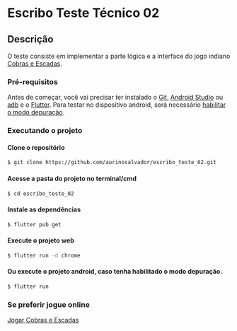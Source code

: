 # Escribo Teste Técnico 02
## Descrição
O teste consiste em implementar a parte lógica e a interface do jogo indiano [Cobras e Escadas](https://en.wikipedia.org/wiki/Snakes_and_ladders).

### Pré-requisitos
Antes de começar, você vai precisar ter instalado o [Git](https://git-scm.com), [Android Studio](https://developer.android.com/studio?hl=pt) ou [adb](https://developer.android.com/studio/command-line/adb?hl=pt-br) e o [Flutter](https://flutter.dev/). Para testar no dispositivo android, será necessário [habilitar o modo depuração](https://flutter-examples.com/run-test-flutter-apps-directly-on-real-android-device/).

### Executando o projeto

#### Clone o repositório
 ```bash 
 $ git clone https://github.com/aurinosalvador/escribo_teste_02.git
 ```

#### Acesse a pasta do projeto no terminal/cmd
 ```bash 
 $ cd escribo_teste_02
 ```

#### Instale as dependências
 ```bash 
 $ flutter pub get
 ```

#### Execute o projeto web
 ```bash 
 $ flutter run -d chrome
 ```

#### Ou execute o projeto android, caso tenha habilitado o modo depuração.
 ```bash 
 $ flutter run
 ```

### Se preferir jogue online
[Jogar Cobras e Escadas](https://aurinosalvador.github.io/escribo_teste_02/)